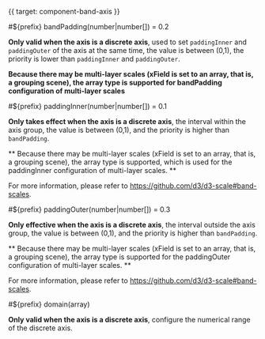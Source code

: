 {{ target: component-band-axis }}

<!-- IBandAxisSpec -->

#${prefix} bandPadding(number|number[]) = 0.2

**Only valid when the axis is a discrete axis**, used to set `paddingInner` and `paddingOuter` of the axis at the same time, the value is between (0,1), the priority is lower than `paddingInner` and `paddingOuter`.

**Because there may be multi-layer scales (xField is set to an array, that is, a grouping scene), the array type is supported for bandPadding configuration of multi-layer scales**

#${prefix} paddingInner(number|number[]) = 0.1

**Only takes effect when the axis is a discrete axis**, the interval within the axis group, the value is between (0,1), and the priority is higher than `bandPadding`.

** Because there may be multi-layer scales (xField is set to an array, that is, a grouping scene), the array type is supported, which is used for the paddingInner configuration of multi-layer scales. **

For more information, please refer to https://github.com/d3/d3-scale#band-scales.

#${prefix} paddingOuter(number|number[]) = 0.3

**Only effective when the axis is a discrete axis**, the interval outside the axis group, the value is between (0,1), and the priority is higher than `bandPadding`.

** Because there may be multi-layer scales (xField is set to an array, that is, a grouping scene), the array type is supported for the paddingOuter configuration of multi-layer scales. **

For more information, please refer to https://github.com/d3/d3-scale#band-scales.

#${prefix} domain(array)

**Only valid when the axis is a discrete axis**, configure the numerical range of the discrete axis.
